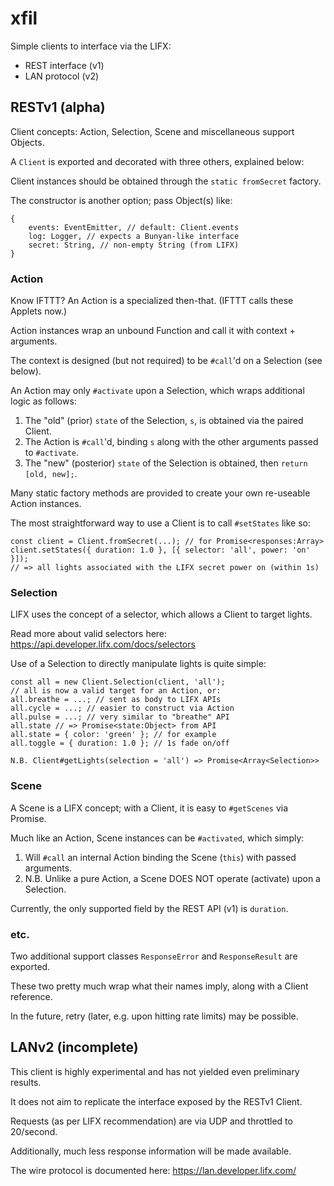 # xfil

Simple clients to interface via the LIFX:

* REST interface (v1)
* LAN protocol (v2)

## RESTv1 (alpha)

Client concepts: Action, Selection, Scene and miscellaneous support Objects.

A `Client` is exported and decorated with three others, explained below:

Client instances should be obtained through the `static fromSecret` factory.

The constructor is another option; pass Object(s) like:

```
{
	events: EventEmitter, // default: Client.events
	log: Logger, // expects a Bunyan-like interface
	secret: String, // non-empty String (from LIFX)
}
```

### Action

Know IFTTT? An Action is a specialized then-that. (IFTTT calls these Applets now.)

Action instances wrap an unbound Function and call it with context + arguments.

The context is designed (but not required) to be `#call`'d on a Selection (see below).

An Action may only `#activate` upon a Selection, which wraps additional logic as follows:

1) The "old" (prior) `state` of the Selection, `s`, is obtained via the paired Client.
2) The Action is `#call`'d, binding `s` along with the other arguments passed to `#activate`.
3) The "new" (posterior) `state` of the Selection is obtained, then `return [old, new];`.

Many static factory methods are provided to create your own re-useable Action instances.

The most straightforward way to use a Client is to call `#setStates` like so:

```
const client = Client.fromSecret(...); // for Promise<responses:Array>
client.setStates({ duration: 1.0 }, [{ selector: 'all', power: 'on' }]);
// => all lights associated with the LIFX secret power on (within 1s)
```

### Selection

LIFX uses the concept of a selector, which allows a Client to target lights.

Read more about valid selectors here:
https://api.developer.lifx.com/docs/selectors

Use of a Selection to directly manipulate lights is quite simple:

```
const all = new Client.Selection(client, 'all');
// all is now a valid target for an Action, or:
all.breathe = ...; // sent as body to LIFX APIs
all.cycle = ...; // easier to construct via Action
all.pulse = ...; // very similar to "breathe" API
all.state // => Promise<state:Object> from API
all.state = { color: 'green' }; // for example
all.toggle = { duration: 1.0 }; // 1s fade on/off
```

`N.B. Client#getLights(selection = 'all') => Promise<Array<Selection>>`

### Scene

A Scene is a LIFX concept; with a Client, it is easy to `#getScenes` via Promise.

Much like an Action, Scene instances can be `#activated`, which simply:

1) Will `#call` an internal Action binding the Scene (`this`) with passed arguments.
2) N.B. Unlike a pure Action, a Scene DOES NOT operate (activate) upon a Selection.

Currently, the only supported field by the REST API (v1) is `duration`.

### etc.

Two additional support classes `ResponseError` and `ResponseResult` are exported.

These two pretty much wrap what their names imply, along with a Client reference.

In the future, retry (later, e.g. upon hitting rate limits) may be possible.

## LANv2 (incomplete)

This client is highly experimental and has not yielded even preliminary results.

It does not aim to replicate the interface exposed by the RESTv1 Client.

Requests (as per LIFX recommendation) are via UDP and throttled to 20/second.

Additionally, much less response information will be made available.

The wire protocol is documented here: https://lan.developer.lifx.com/
